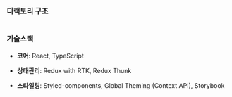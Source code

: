 ### 디랙토리 구조

```bash
```

### 기술스택

- **코어**: React, TypeScript

- **상태관리**: Redux with RTK, Redux Thunk

- **스타일링**: Styled-components, Global Theming (Context API), Storybook
